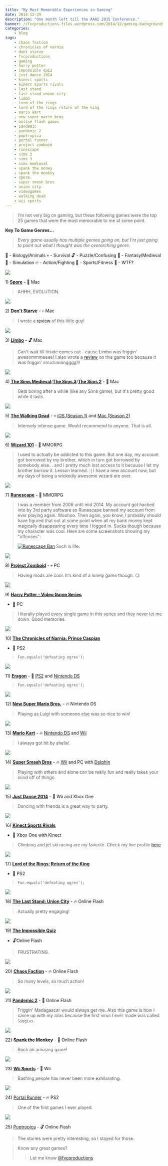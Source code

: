 ```yaml
---
title: "My Most Memorable Experiences in Gaming"
date: 2014-12-29
description: "One month left till the AAAI 2015 Conference."
banner: //fvcproductions.files.wordpress.com/2014/12/gaming-backgrounds.jpg?w=675&h=340&crop=1
categories:
    - blog
tags:
    - chaos faction
    - chronicles of narnia
    - dont starve
    - fvcproductions
    - gaming
    - harry potter
    - impossible quiz
    - just dance 2014
    - kinect sports
    - kinect sports rivals
    - last stand
    - last stand union city
    - limbo
    - lord of the rings
    - lord of the rings return of the king
    - mario kart
    - new super mario bros
    - online flash games
    - pandemic
    - pandemic 2
    - poptropica
    - portal runner
    - project zomboid
    - runescape
    - sims 2
    - sims 3
    - sims medieval
    - spank the money
    - spank the monkey
    - spore
    - super smash bros
    - union city
    - videogames
    - walking dead
    - wii sports
---
```


> I'm not very big on gaming, but these following games were the top 25 games that were the most memorable to me at some point.

**Key To Game Genres…**

> _Every game usually has multiple genres going on, but I'm just going to point out what I thought was the overarching genre._

👾 - Biology/Animals 💀 - Survival 🔓 - Puzzle/Confusing 🔮 - Fantasy/Medieval\
👤 - Simulation 🔥 - Action/Fighting 🎾 - Sports/Fitness 💩 - WTF?

[![](//graphics8.nytimes.com/images/2008/09/05/arts/05spore-600.jpg)](//graphics8.nytimes.com/images/2008/09/05/arts/05spore-600.jpg)

1\) [**Spore**](//www.spore.com) - 👾 Mac

> AHHH, EVOLUTION.

[![](//screenshots.en.sftcdn.net/en/scrn/69659000/69659920/dont-starve-02-700x393.jpg)](//screenshots.en.sftcdn.net/en/scrn/69659000/69659920/dont-starve-02-700x393.jpg)

2\) [**Don't Starve**](//www.dontstarvegame.com) - 💀 Mac

> I wrote a [review](//fvcproductions.com/blog/2014/05/02/a-review-of-dont-starve/) of this little guy!

![](//www.rockpapershotgun.com/images/11/aug/limb4.jpg)

3\) [**Limbo**](//playdead.com/limbo/) - 🔓 Mac

> Can't wait till Inside comes out - cause Limbo was friggin' awesommmeeee! I also wrote a [review](//fvcproductions.com/blog/2014/09/22/limbo-review/) on this game too because it was friggin' amazinnnngggg!!!

[![](//static.gamesradar.com/images/mb/GamesRadar/us/Games/S/Sims%20Medieval/Bulk%20Viewer/PC/2010-11-11/TSM_Wizard_CAS_2--article_image.jpg)](//static.gamesradar.com/images/mb/GamesRadar/us/Games/S/Sims%20Medieval/Bulk%20Viewer/PC/2010-11-11/TSM_Wizard_CAS_2--article_image.jpg)

4\) [**The Sims Medieval**](//www.ea.com/the-sims-medieval)/[**The Sims 3**](//www.thesims3.com)/[**The Sims 2**](//en.wikipedia.org/wiki/The_Sims_2) - 👤 Mac

> Gets boring after a while (like any Sims game), but it's pretty good while it lasts.

[![](//86bb71d19d3bcb79effc-d9e6924a0395cb1b5b9f03b7640d26eb.r91.cf1.rackcdn.com/wp-content/uploads/2012/10/the-walking-dead-game-episode-4-walkthrough.jpg)](//86bb71d19d3bcb79effc-d9e6924a0395cb1b5b9f03b7640d26eb.r91.cf1.rackcdn.com/wp-content/uploads/2012/10/the-walking-dead-game-episode-4-walkthrough.jpg)

5\) [**The Walking Dead**](//www.telltalegames.com/walkingdead/) - 💀 [iOS (Season 1)](//itunes.apple.com/us/app/walking-dead-the-game/id524731580?mt=8) and [Mac (Season 2)](//www.macgamestore.com/product/3034/The-Walking-Dead-Season-2/)

> Intensely intense game. Would recommend to anyone. That is all.

[![](//pad3.whstatic.com/images/thumb/3/3d/Make-Treasure-Cards-in-Wizard-101-Step-3.jpg/670px-Make-Treasure-Cards-in-Wizard-101-Step-3.jpg)](//pad3.whstatic.com/images/thumb/3/3d/Make-Treasure-Cards-in-Wizard-101-Step-3.jpg/670px-Make-Treasure-Cards-in-Wizard-101-Step-3.jpg)

6\) [**Wizard 101**](//wizard101.com) - 🔮 MMORPG

> I used to actually be addicted to this game. But one day, my account got borrowed by my brother, which in turn got borrowed by somebody else… and I pretty much lost access to it because I let my brother borrow it. Lesson learned. :( I have a new account now, but my days of being a wickedly awesome wizard are over.

[![](//i2.cdnds.net/13/19/618x330/gamning-runescape-3-screenshot-9.jpg)](//i2.cdnds.net/13/19/618x330/gamning-runescape-3-screenshot-9.jpg)

7\) [**Runescape**](//runescape.com) - 🔮 MMORPG

> I was a member from 2006 until mid 2014. My account got hacked into by 3rd party software so Runescape banned my account from ever playing again. Woohoo. Then again, you know, I probably should have figured that out at some point when all my bank money kept magically disappearing every time I logged in. Sucks though because my character was cool. Here are some screenshots showing my "offenses":
>
> [![Runescape
Ban](//fvcproductions.files.wordpress.com/2014/12/screenshot-2014-12-29-13-46-56.png)](//fvcproductions.files.wordpress.com/2014/12/screenshot-2014-12-29-13-46-56.png) Such is life.

[![](//robot-dinosaur.com/wp-content/uploads/2014/02/Project-Zomboid.jpg)](//robot-dinosaur.com/wp-content/uploads/2014/02/Project-Zomboid.jpg)

8\) [**Project Zomboid**](//projectzomboid.com) - 💀 PC

> Having mods are cool. It's kind of a lonely game though. 😔

[![](//i.telegraph.co.uk/multimedia/archive/01949/Harry_Potter_and_t_1949984i.jpg)](//i.telegraph.co.uk/multimedia/archive/01949/Harry_Potter_and_t_1949984i.jpg)

9\) [**Harry Potter - Video Game Series**](<//harrypotter.wikia.com/wiki/Harry_Potter_(video_game_series)>)

* 🔮 PC

> I literally played every single game in this series and they never let me down. Good memories.

[![](//angelsworld4u.net/wp-content/uploads/2014/03/The-Chronicles-of-Narnia-Prince-Caspian-7.jpg)](//angelsworld4u.net/wp-content/uploads/2014/03/The-Chronicles-of-Narnia-Prince-Caspian-7.jpg)

10\) [**The Chronicles of Narnia: Prince Caspian**](<//en.wikipedia.org/wiki/The_Chronicles_of_Narnia:_Prince_Caspian_(video_game)>)

* 🔮 PS2

> `Fun.equals('defeating ogres');`

[![](//www.impulsegamer.com/ps2/eragon3.jpg)](//www.impulsegamer.com/ps2/eragon3.jpg)

11\) [**Eragon**](<//en.wikipedia.org/wiki/Eragon_(video_game)>) - 🔮 [PS2](//www.playstation.com/en-us/games/eragon-ps2/) and [Nintendo DS](//www.ign.com/games/eragon/nds-823205)

> `Fun.equals('defeating ogres');`

[![](//www.virginmedia.com/images/New_Super_Mario_Bros.jpg)](//www.virginmedia.com/images/New_Super_Mario_Bros.jpg)

12\) [**New Super Mario Bros.**](//newsupermariobrosds.nintendo.com) - 🔥 Nintendo DS

> Playing as Luigi with someone else was so nice to win!

[![](//cdn02.nintendo-europe.com/media/images/06_screenshots/games_5/nintendo_ds_7/nds_mariokartds/NDS_MarioKartDS_05.jpg)](//cdn02.nintendo-europe.com/media/images/06_screenshots/games_5/nintendo_ds_7/nds_mariokartds/NDS_MarioKartDS_05.jpg)

13\) [**Mario Kart**](//en.wikipedia.org/wiki/Mario_Kart) - 🔥 [Nintendo DS](//www.mariokart.com/mkds/launch/index.html) and [Wii](//www.mariokart.com/wii/launch/)

> I always got hit by shells!

[![](//d3esbfg30x759i.cloudfront.net/ss/zlCfzSk6HzMBkcWj_9)](//d3esbfg30x759i.cloudfront.net/ss/zlCfzSk6HzMBkcWj_9)

14\) [**Super Smash Bros**](//en.wikipedia.org/wiki/Super_Smash_Bros.) - 🔥 [Wii](//www.smashbros.com/us/) and PC with [Dolphin](//dolphin-emu.org)

> Playing with others and alone can be really fun and really takes your mind off of things.

[![](//thegamershub.com/wp-content/uploads/2013/10/Just-Dance-2014-screen-2.jpg)](//thegamershub.com/wp-content/uploads/2013/10/Just-Dance-2014-screen-2.jpg)

15\) [**Just Dance 2014**](//just-dance.ubi.com/en-us/games/just-dance-2014.aspx) - 🎾 Wii and Xbox One

> Dancing with friends is a great way to party.

[![](//cloud.attackofthefanboy.com/wp-content/uploads/2014/04/kinect-sports-rivals-rock-climb.jpg)](//cloud.attackofthefanboy.com/wp-content/uploads/2014/04/kinect-sports-rivals-rock-climb.jpg)

16\) [**Kinect Sports Rivals**](//www.xbox.com/en-US/xbox-one/games/kinect-sports-rivals)

* 🎾 Xbox One with Kinect

> Climbing and jet ski racing are my favorite. Check my live profile [here](//account.xbox.com/en-US/Profile?gamerTag=fvcproductions)

[![](//pcmedia.ign.com/pc/image/lotrreturnking_101703_inx5.jpg)](//pcmedia.ign.com/pc/image/lotrreturnking_101703_inx5.jpg)

17\) [**Lord of the Rings: Return of the King**](//www.amazon.com/Lord-Rings-Return-King-PlayStation-2/dp/B00009VE6D)

* 🔮 PS2

> `Fun.equals('defeating ogres');`

[![](//image.deadgames.org/the-last-stand-union-city-militarybase.jpg)](//image.deadgames.org/the-last-stand-union-city-militarybase.jpg)

18\) [**The Last Stand: Union City**](//armorgames.com/play/12009/the-last-stand-union-city) - 🔥 Online Flash

> Actually pretty engaging!

[![](//static.tvtropes.org/pmwiki/pub/images/TheImpossibleQuiz.jpg)](//static.tvtropes.org/pmwiki/pub/images/TheImpossibleQuiz.jpg)

19\) [**The Impossible Quiz**](//www.addictinggames.com/puzzle-games/theimpossiblequiz.jsp)

* 🔓Online Flash

> FRUSTRATING.

[![](//i120.photobucket.com/albums/o194/apelingon/The%20Game%20Boots/ChaosFaction01.jpg)](//i120.photobucket.com/albums/o194/apelingon/The%20Game%20Boots/ChaosFaction01.jpg)

20\) [**Chaos Faction**](//www.crazymonkeygames.com/Chaos-Faction.html) - 🔥 Online Flash

> So many levels, so much action!

[![](//www.crazymonkeygames.com/guide/Pandemic-2/screenInfo.jpg)](//www.crazymonkeygames.com/guide/Pandemic-2/screenInfo.jpg)

21\) [**Pandemic 2**](//www.crazymonkeygames.com/Pandemic-2.html) - 👾 Online Flash

> Friggin' Madagascar would always get me. Also this game is how I came up with my alias because the first virus I ever made was called `Siegius`.

[![](//hackedmonster.com/games/spank-the-monkey-hacked-1331745846.jpg)](//hackedmonster.com/games/spank-the-monkey-hacked-1331745846.jpg)

22\) [**Spank the Monkey**](//www.addictinggames.com/funny-games/monkey.jsp) - 💩 Online Flash

> Such an amusing game!

[![](//www.wired.com/wp-content/uploads/blogs/geekdad/wp-content/uploads/2010/01/wii-sports-resort.jpg)](//www.wired.com/wp-content/uploads/blogs/geekdad/wp-content/uploads/2010/01/wii-sports-resort.jpg)

23\) [**Wii Sports**](//www.nintendo.com/games/detail/1OTtO06SP7M52gi5m8pD6CnahbW8CzxE) - 🎾 Wii

> Bashing people has never been more exhilarating.

[![](//www.theisozone.com/images/screens/playstation-40300-41324140322.jpg)](//www.theisozone.com/images/screens/playstation-40300-41324140322.jpg)

24\) [Portal Runner](//en.wikipedia.org/wiki/Portal_Runner) - 🔥 PS2

> One of the first games I ever played.

[![](//fvcproductions.files.wordpress.com/2014/12/b7672-astromom.png)](//fvcproductions.files.wordpress.com/2014/12/b7672-astromom.png)

25\) [Poptropica](//www.poptropica.com) - 🔓 Online Flash

> The stories were pretty interesting, so I stayed for those.

> Know any great games?
>
> > Let me know [@fvcproductions](//twitter.com/fvcproductions "Twitter - FVCproductions")
